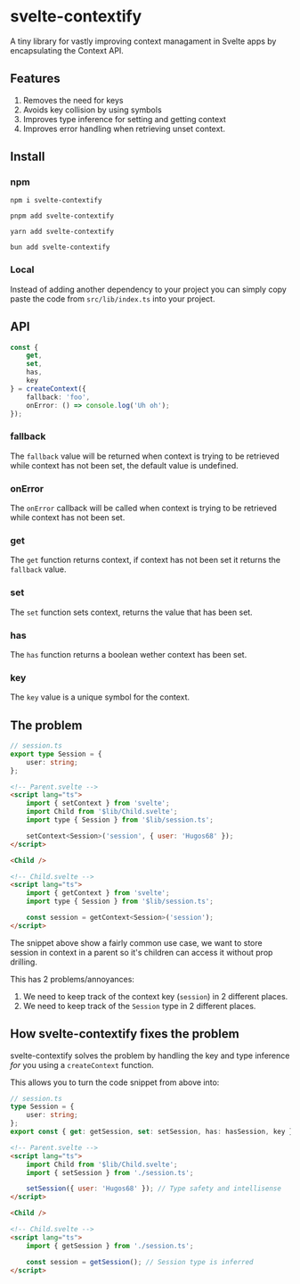 # svelte-contextify

A tiny library for vastly improving context managament in Svelte apps by encapsulating the Context API.

## Features

1. Removes the need for keys
2. Avoids key collision by using symbols
3. Improves type inference for setting and getting context
4. Improves error handling when retrieving unset context.

## Install

### npm

```
npm i svelte-contextify
```

```
pnpm add svelte-contextify
```

```
yarn add svelte-contextify
```

```
bun add svelte-contextify
```

### Local

Instead of adding another dependency to your project you can simply copy paste the code from `src/lib/index.ts` into your project.

## API

```ts
const {
	get,
	set,
	has,
	key
} = createContext({
	fallback: 'foo',
	onError: () => console.log('Uh oh');
});
```

### fallback

The `fallback` value will be returned when context is trying to be retrieved while context has not been set, the default value is undefined.

### onError

The `onError` callback will be called when context is trying to be retrieved while context has not been set.

### get

The `get` function returns context, if context has not been set it returns the `fallback` value.

### set

The `set` function sets context, returns the value that has been set.

### has

The `has` function returns a boolean wether context has been set.

### key

The `key` value is a unique symbol for the context.

## The problem

```ts
// session.ts
export type Session = {
	user: string;
};
```

```html
<!-- Parent.svelte -->
<script lang="ts">
	import { setContext } from 'svelte';
	import Child from '$lib/Child.svelte';
	import type { Session } from '$lib/session.ts';

	setContext<Session>('session', { user: 'Hugos68' });
</script>

<Child />
```

```html
<!-- Child.svelte -->
<script lang="ts">
	import { getContext } from 'svelte';
	import type { Session } from '$lib/session.ts';

	const session = getContext<Session>('session');
</script>
```

The snippet above show a fairly common use case, we want to store session in context in a parent so it's children can access it without prop drilling.

This has 2 problems/annoyances:

1. We need to keep track of the context key (`session`) in 2 different places.
2. We need to keep track of the `Session` type in 2 different places.

## How svelte-contextify fixes the problem

svelte-contextify solves the problem by handling the key and type inference _for_ you using a `createContext` function.

This allows you to turn the code snippet from above into:

```ts
// session.ts
type Session = {
	user: string;
};
export const { get: getSession, set: setSession, has: hasSession, key } = createContext<Session>();
```

```html
<!-- Parent.svelte -->
<script lang="ts">
	import Child from '$lib/Child.svelte';
	import { setSession } from './session.ts';

	setSession({ user: 'Hugos68' }); // Type safety and intellisense
</script>

<Child />
```

```html
<!-- Child.svelte -->
<script lang="ts">
	import { getSession } from './session.ts';

	const session = getSession(); // Session type is inferred
</script>
```
